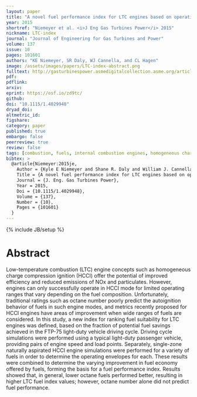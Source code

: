 ```yaml
---
layout: paper
title: "A novel fuel performance index for LTC engines based on operating envelopes in light-duty driving cycle simulations"
year: 2015
shortref: "Niemeyer et al. <i>J Eng Gas Turbines Power</i> 2015"
nickname: LTC-index
journal: "Journal of Engineering for Gas Turbines and Power"
volume: 137
issue: 10
pages: 101601
authors: "KE Niemeyer, SR Daly, WJ Cannella, and CL Hagen"
image: /assets/images/papers/LTC-index-abstract.png
fulltext: http://gasturbinespower.asmedigitalcollection.asme.org/article.aspx?articleid=2195771
pdf:
pdflink:
arxiv:
eprint: https://osf.io/zd9tc/
github:
doi: "10.1115/1.4029948"
dryad_doi:
altmetric_id:
figshare:
category: paper
published: true
embargo: false
peerreview: true
review: false
tags: [combustion, fuels, internal combustion engines, homogeneous charge compression ignition]
bibtex: >
  @article{Niemeyer:2015je,
    Author = {Kyle E Niemeyer and Shane R. Daly and William J. Cannella and Christopher L. Hagen},
    Title = {A novel fuel performance index for LTC engines based on operating envelopes in light-duty driving cycle simulations},
    Journal = {J. Eng. Gas Turbines Power},
    Year = 2015,
    Doi = {10.1115/1.4029948},
    Volume = {137},
    Number = {10},
    Pages = {101601}
  }
---
```

{% include JB/setup %}

# Abstract

Low-temperature combustion (LTC) engine concepts such as homogeneous charge compression ignition (HCCI) offer the potential of improved efficiency and reduced emissions of NOx and particulates. However, engines can only successfully operate in HCCI mode for limited operating ranges that vary depending on the fuel composition. Unfortunately, traditional ratings such as octane number poorly predict the autoignition behavior of fuels in such engine modes, and metrics recently proposed for HCCI engines have areas of improvement when wide ranges of fuels are considered. In this study, a new index for ranking fuel suitability for LTC engines was defined, based on the fraction of potential fuel savings achieved in the FTP-75 light-duty vehicle driving cycle. Driving cycle simulations were performed using a typical light-duty passenger vehicle, providing pairs of engine speed and load points. Separately, single-zone naturally aspirated HCCI engine simulations were performed for a variety of fuels in order to determine the operating envelopes for each. These results were combined to determine the varying improvement in fuel economy offered by fuels, forming the basis for a fuel performance index. Results showed that, in general, lower octane fuels performed better, resulting in higher LTC fuel index values; however, octane number alone did not predict fuel performance.
